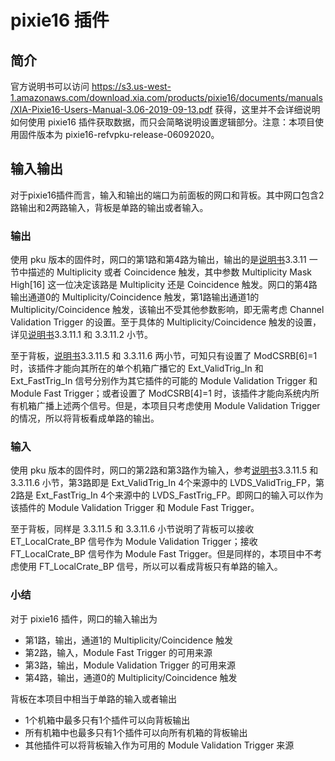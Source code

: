 # pixie16 插件

## 简介

官方说明书可以访问 https://s3.us-west-1.amazonaws.com/download.xia.com/products/pixie16/documents/manuals/XIA-Pixie16-Users-Manual-3.06-2019-09-13.pdf 获得，这里并不会详细说明如何使用 pixie16 插件获取数据，而只会简略说明设置逻辑部分。注意：本项目使用固件版本为 pixie16-refvpku-release-06092020。



## 输入输出

对于pixie16插件而言，输入和输出的端口为前面板的网口和背板。其中网口包含2路输出和2两路输入，背板是单路的输出或者输入。

### 输出

使用 pku 版本的固件时，网口的第1路和第4路为输出，输出的是[说明书](https://s3.us-west-1.amazonaws.com/download.xia.com/products/pixie16/documents/manuals/XIA-Pixie16-Users-Manual-3.06-2019-09-13.pdf)3.3.11 一节中描述的 Multiplicity 或者 Coincidence 触发，其中参数 Multiplicity Mask High[16] 这一位决定该路是 Multiplicity 还是 Coincidence 触发。网口的第4路输出通道0的 Multiplicity/Coincidence 触发，第1路输出通道1的 Multiplicity/Coincidence 触发，该输出不受其他参数影响，即无需考虑 Channel Validation Trigger 的设置。至于具体的 Multiplicity/Coincidence 触发的设置，详见[说明书](https://s3.us-west-1.amazonaws.com/download.xia.com/products/pixie16/documents/manuals/XIA-Pixie16-Users-Manual-3.06-2019-09-13.pdf)3.3.11.1 和 3.3.11.2 小节。

至于背板，[说明书](https://s3.us-west-1.amazonaws.com/download.xia.com/products/pixie16/documents/manuals/XIA-Pixie16-Users-Manual-3.06-2019-09-13.pdf)3.3.11.5 和 3.3.11.6 两小节，可知只有设置了 ModCSRB[6]=1 时，该插件才能向其所在的单个机箱广播它的 Ext_ValidTrig_In 和 Ext_FastTrig_In 信号分别作为其它插件的可能的 Module Validation Trigger 和 Module Fast Trigger；或者设置了 ModCSRB[4]=1 时，该插件才能向系统内所有机箱广播上述两个信号。但是，本项目只考虑使用 Module Validation Trigger 的情况，所以将背板看成单路的输出。

### 输入

使用 pku 版本的固件时，网口的第2路和第3路作为输入，参考[说明书](https://s3.us-west-1.amazonaws.com/download.xia.com/products/pixie16/documents/manuals/XIA-Pixie16-Users-Manual-3.06-2019-09-13.pdf)3.3.11.5 和 3.3.11.6 小节，第3路即是 Ext_ValidTrig_In 4个来源中的 LVDS_ValidTrig_FP，第2路是 Ext_FastTrig_In 4个来源中的 LVDS_FastTrig_FP。即网口的输入可以作为该插件的 Module Validation Trigger 和 Module Fast Trigger。

至于背板，同样是 3.3.11.5 和 3.3.11.6 小节说明了背板可以接收 ET_LocalCrate_BP 信号作为 Module Validation Trigger；接收 FT_LocalCrate_BP 信号作为 Module Fast Trigger。但是同样的，本项目中不考虑使用 FT_LocalCrate_BP 信号，所以可以看成背板只有单路的输入。

### 小结

对于 pixie16 插件，网口的输入输出为

+ 第1路，输出，通道1的 Multiplicity/Coincidence 触发
+ 第2路，输入，Module Fast Trigger 的可用来源
+ 第3路，输出，Module Validation Trigger 的可用来源
+ 第4路，输出，通道0的 Multiplicity/Coincidence 触发

背板在本项目中相当于单路的输入或者输出

+ 1个机箱中最多只有1个插件可以向背板输出
+ 所有机箱中也最多只有1个插件可以向所有机箱的背板输出
+ 其他插件可以将背板输入作为可用的 Module Validation Trigger 来源